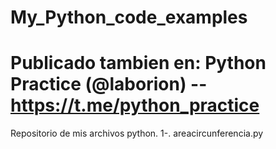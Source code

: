 # My_Python_code_examples
# Publicado tambien en: Python Practice (@laborion) -- https://t.me/python_practice 
Repositorio de mis  archivos python.
1-. areacircunferencia.py
